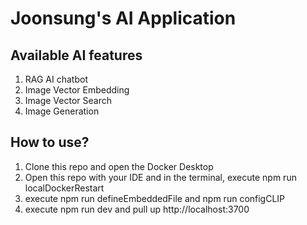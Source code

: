 # Joonsung's AI Application

## Available AI features
1. RAG AI chatbot
2. Image Vector Embedding
3. Image Vector Search
4. Image Generation

## How to use?
1. Clone this repo and open the Docker Desktop
2. Open this repo with your IDE and in the terminal, execute npm run localDockerRestart
3. execute npm run defineEmbeddedFile and npm run configCLIP
4. execute npm run dev and pull up http://localhost:3700
